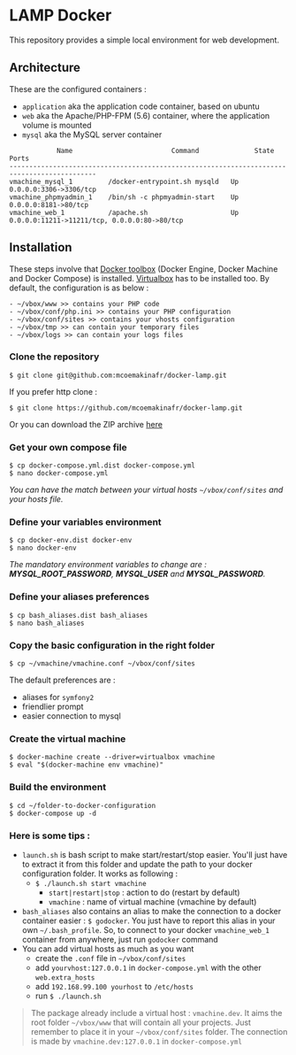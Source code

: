 # LAMP Docker
This repository provides a simple local environment for web development.

## Architecture
These are the configured containers :
+ `application` aka the application code container, based on ubuntu
+ `web` aka the Apache/PHP-FPM (5.6) container, where the application volume is mounted
+ `mysql` aka the MySQL server container

```
            Name                         Command              State           Ports          
--------------------------------------------------------------------------------------------                             
vmachine_mysql_1         /docker-entrypoint.sh mysqld   Up      0.0.0.0:3306->3306/tcp
vmachine_phpmyadmin_1    /bin/sh -c phpmyadmin-start    Up      0.0.0.0:8181->80/tcp 
vmachine_web_1           /apache.sh                     Up      0.0.0.0:11211->11211/tcp, 0.0.0.0:80->80/tcp   
```

## Installation
These steps involve that [Docker toolbox](https://www.docker.com/products/docker-toolbox) (Docker Engine, Docker Machine and Docker Compose) is installed.
[Virtualbox](https://www.virtualbox.org) has to be installed too.
By default, the configuration is as below :
```
- ~/vbox/www >> contains your PHP code
- ~/vbox/conf/php.ini >> contains your PHP configuration
- ~/vbox/conf/sites >> contains your vhosts configuration
- ~/vbox/tmp >> can contain your temporary files
- ~/vbox/logs >> can contain your logs files
```

### Clone the repository
```
$ git clone git@github.com:mcoemakinafr/docker-lamp.git
```
If you prefer http clone :
```
$ git clone https://github.com/mcoemakinafr/docker-lamp.git
```
Or you can download the ZIP archive [here](https://github.com/mcoemakinafr/docker-lamp/archive/master.zip)

### Get your own compose file
```
$ cp docker-compose.yml.dist docker-compose.yml
$ nano docker-compose.yml
```
_You can have the match between your virtual hosts `~/vbox/conf/sites` and your hosts file._

### Define your variables environment
```
$ cp docker-env.dist docker-env
$ nano docker-env
```
_The mandatory environment variables to change are : **MYSQL_ROOT_PASSWORD**, **MYSQL_USER** and **MYSQL_PASSWORD**._


### Define your aliases preferences
```
$ cp bash_aliases.dist bash_aliases
$ nano bash_aliases
```

### Copy the basic configuration in the right folder
```
$ cp ~/vmachine/vmachine.conf ~/vbox/conf/sites
```

The default preferences are :
+ aliases for `symfony2`
+ friendlier prompt
+ easier connection to mysql


### Create the virtual machine
```
$ docker-machine create --driver=virtualbox vmachine
$ eval "$(docker-machine env vmachine)"
```

### Build the environment
```
$ cd ~/folder-to-docker-configuration
$ docker-compose up -d
```

### Here is some tips :
+ `launch.sh` is bash script to make start/restart/stop easier. You'll just have to extract it from this folder and update the path to your docker configuration folder. It works as following :
    - `$ ./launch.sh start vmachine`
        - `start|restart|stop` : action to do (restart by default) 
        - `vmachine` : name of virtual machine (vmachine by default)
+ `bash_aliases` also contains an alias to make the connection to a docker container easier : `$ godocker`. You just have to report this alias in your own `~/.bash_profile`. So, to connect to your docker `vmachine_web_1` container from anywhere, just run `godocker` command
+ You can add virtual hosts as much as you want
    - create the `.conf` file in `~/vbox/conf/sites`
    - add `yourvhost:127.0.0.1` in `docker-compose.yml` with the other `web.extra_hosts`
    - add `192.168.99.100 yourhost` to `/etc/hosts`
    - run `$ ./launch.sh` 

> The package already include a virtual host : `vmachine.dev`. It aims the root folder `~/vbox/www` that will contain all your projects. Just remember to place it in your `~/vbox/conf/sites` folder. The connection is made by `vmachine.dev:127.0.0.1` in `docker-compose.yml`







